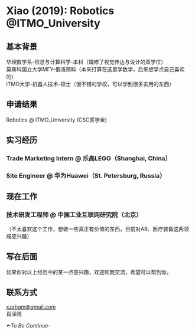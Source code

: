 

# Xiao (2019): Robotics @ITMO_University

<!-- > <名称> (<本科入学年份>)：<去向，尽量简短，因为标题太长就不美观> -->

## 基本背景

华理数学系-信息与计算科学-本科（辅修了视觉传达与设计的双学位）
<br />
莫斯科国立大学МГУ-俄语预科（本来打算在这里学数学，后来想学点自己喜欢的）
<br />
ITMO大学-机器人技术-硕士（很不错的学校，可以学到很多实用的东西）


## 申请结果


Robotics @ ITMO_University (CSC奖学金)



## 实习经历

### Trade Marketing Intern @ 乐高LEGO（Shanghai, China）

### Site Engineer @ 华为Huawei（St. Petersburg, Russia）





## 现在工作

### 技术研发工程师 @ 中国工业互联网研究院（北京）
（不太喜欢这个工作，想做一些真正有价值的东西，目前对AR、医疗装备这两领域感兴趣）

## 写在后面
如果你对以上经历中的某一点感兴趣，欢迎和我交流，希望可以帮到你。

## 联系方式 
xzxhgm@gmail.com
<br />
肖泽晓
<!-- <这部分optional> -->

*<-To Be Continue-*

